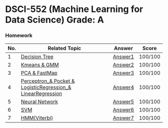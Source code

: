 # DSCI-552 (Machine Learning for Data Science) Grade: A

### Homework
| No. | Related Topic | Answer | Score |
| ------------- | ------------- | -------------| -------------|
| 1  | [Decision Tree](HW1_DecisionTree/hw_1.pdf)  | [Answer1](HW1_DecisionTree/DSCI-552_HW1_Report_Chaoyu_Li.pdf) | 100/100 |
| 2  | [Kmeans & GMM](HW2_Kmeans_GMM/hw_2.pdf)  | [Answer2](HW2_Kmeans_GMM/DSCI-552_HW2_Report_Chaoyu_Li.pdf) | 100/100 |
| 3  | [PCA & FastMap](HW3_PCA_FastMap/hw_3.pdf)  | [Answer3](HW3_PCA_FastMap/DSCI-552_HW3_Report_Chaoyu_Li.pdf) | 100/100 |
| 4  | [Perceptron_& Pocket & LogisticRegression_& LinearRegression](HW4_Perceptron_Pocket_LogisticReg_LinearReg/hw_4.pdf)  | [Answer4](HW4_Perceptron_Pocket_LogisticReg_LinearReg/DSCI-552_HW4_Report_Chaoyu_Li.pdf) | 100/100 |
| 5  | [Neural Network](HW5_Neural_Network/hw_5.pdf)  | [Answer5](HW5_Neural_Network/DSCI-552_HW5_Report_Chaoyu_Li.pdf) | 100/100 |
| 6  | [SVM](HW6_SVM/hw_6.pdf)  | [Answer6](HW6_SVM/DSCI-552_HW6_Report_Chaoyu_Li.pdf) | 100/100 |
| 7  | [HMM(Viterbi)](HW7_HMM/hw_7.pdf)  | [Answer7](HW7_HMM/DSCI-552_HW7_Report_Chaoyu_Li.pdf) | 100/100 |
